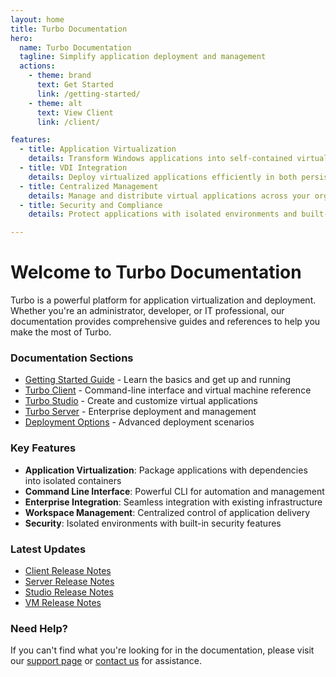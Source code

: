```yaml
---
layout: home
title: Turbo Documentation
hero:
  name: Turbo Documentation
  tagline: Simplify application deployment and management
  actions:
    - theme: brand
      text: Get Started
      link: /getting-started/
    - theme: alt
      text: View Client
      link: /client/

features:
  - title: Application Virtualization
    details: Transform Windows applications into self-contained virtual applications that run anywhere.
  - title: VDI Integration
    details: Deploy virtualized applications efficiently in both persistent and non-persistent VDI environments.
  - title: Centralized Management
    details: Manage and distribute virtual applications across your organization with Turbo Server workspaces.
  - title: Security and Compliance
    details: Protect applications with isolated environments and built-in vulnerability scanning.

---
```


# Welcome to Turbo Documentation

Turbo is a powerful platform for application virtualization and deployment. Whether you're an administrator, developer, or IT professional, our documentation provides comprehensive guides and references to help you make the most of Turbo.

### Documentation Sections

- [Getting Started Guide](/getting-started/) - Learn the basics and get up and running
- [Turbo Client](/client/) - Command-line interface and virtual machine reference
- [Turbo Studio](/studio/) - Create and customize virtual applications
- [Turbo Server](/server/) - Enterprise deployment and management
- [Deployment Options](/deploying/) - Advanced deployment scenarios

### Key Features

- **Application Virtualization**: Package applications with dependencies into isolated containers
- **Command Line Interface**: Powerful CLI for automation and management
- **Enterprise Integration**: Seamless integration with existing infrastructure
- **Workspace Management**: Centralized control of application delivery
- **Security**: Isolated environments with built-in security features

### Latest Updates

- [Client Release Notes](/releases/client/25.1.19.1661/release_notes)
- [Server Release Notes](/releases/server/24.11.2671/release_notes)
- [Studio Release Notes](/releases/studio/25.1.5/release_notes)
- [VM Release Notes](/releases/vm/25.1.11/release_notes)

### Need Help?

If you can't find what you're looking for in the documentation, please visit our [support page](https://turbo.net/support) or [contact us](https://turbo.net/contact) for assistance.

